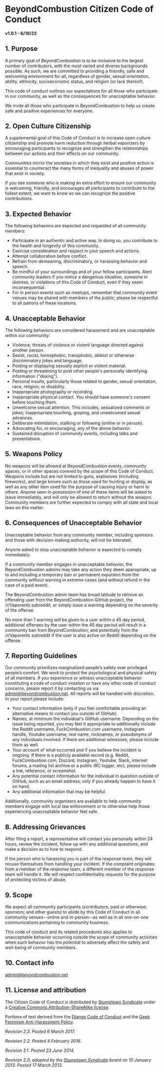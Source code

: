 # BeyondCombustion Citizen Code of Conduct
#### v1.0.1 - 6/19/22

## 1. Purpose

A primary goal of BeyondCombustion is to be inclusive to the largest number of contributors, with the most varied and diverse backgrounds possible. As such, we are committed to providing a friendly, safe and welcoming environment for all, regardless of gender, sexual orientation, ability, ethnicity, socioeconomic status, and religion (or lack thereof).

This code of conduct outlines our expectations for all those who participate in our community, as well as the consequences for unacceptable behavior.

We invite all those who participate in BeyondCombustion to help us create safe and positive experiences for everyone.

## 2. Open Culture Citizenship

A supplemental goal of this Code of Conduct is to increase open culture citizenship and promote harm reduction through herbal vaporizers by encouraging participants to recognize and strengthen the relationships between our actions and their effects on our community.

Communities mirror the societies in which they exist and positive action is essential to counteract the many forms of inequality and abuses of power that exist in society.

If you see someone who is making an extra effort to ensure our community is welcoming, friendly, and encourages all participants to contribute to the fullest extent, we want to know so we can recognize the positive contributions.

## 3. Expected Behavior

The following behaviors are expected and requested of all community members:

 * Participate in an authentic and active way. In doing so, you contribute to the health and longevity of this community.
 * Exercise consideration and respect in your speech and actions.
 * Attempt collaboration before conflict.
 * Refrain from demeaning, discriminatory, or harassing behavior and speech.
 * Be mindful of your surroundings and of your fellow participants. Alert community leaders if you notice a dangerous situation, someone in distress, or violations of this Code of Conduct, even if they seem inconsequential.
 * For in person events such as meetups, remember that community event venues may be shared with members of the public; please be respectful to all patrons of these locations.

## 4. Unacceptable Behavior

The following behaviors are considered harassment and are unacceptable within our community:

 * Violence, threats of violence or violent language directed against another person.
 * Sexist, racist, homophobic, transphobic, ableist or otherwise discriminatory jokes and language.
 * Posting or displaying sexually explicit or violent material.
 * Posting or threatening to post other people's personally identifying information ("doxing").
 * Personal insults, particularly those related to gender, sexual orientation, race, religion, or disability.
 * Inappropriate photography or recording.
 * Inappropriate physical contact. You should have someone's consent before touching them.
 * Unwelcome sexual attention. This includes, sexualized comments or jokes; inappropriate touching, groping, and unwelcomed sexual advances.
 * Deliberate intimidation, stalking or following (online or in person).
 * Advocating for, or encouraging, any of the above behavior.
 * Sustained disruption of community events, including talks and presentations.

## 5. Weapons Policy

No weapons will be allowed at BeyondCombustion events, community spaces, or in other spaces covered by the scope of this Code of Conduct. Weapons include but are not limited to guns, explosives (including fireworks), and large knives such as those used for hunting or display, as well as any other item used for the purpose of causing injury or harm to others. Anyone seen in possession of one of these items will be asked to leave immediately, and will only be allowed to return without the weapon. Community members are further expected to comply with all state and local laws on this matter.

## 6. Consequences of Unacceptable Behavior

Unacceptable behavior from any community member, including sponsors and those with decision-making authority, will not be tolerated.

Anyone asked to stop unacceptable behavior is expected to comply immediately.

If a community member engages in unacceptable behavior, the BeyondCombustion admins may take any action they deem appropriate, up to and including a temporary ban or permanent expulsion from the community without warning in extreme cases (and without refund in the case of a paid event).

The BeyondCombustion admin team has broad latitude to remove an offending user from the BeyondCombustion GitHub project, the /r/Vaporents subreddit, or simply issue a warning depending on the severity of the offense. 

No more than 1 warning will be given to a user within a 45 day period, additional offenses by the user within the 45 day period will result in a community ban from BeyondCombustion; and potentially from the /r/Vaporents subreddit if the user is also active on Reddit depending on the offense.

## 7. Reporting Guidelines

Our community prioritizes marginalized people’s safety over privileged people’s comfort. We work to protect the psychological and physical safety of all members. If you experience or witness unacceptable behavior constituting a code of conduct violation or have any other code of conduct concerns, please report it by contacting us via admin@beyondcombustion.net. All reports will be handled with discretion. In your report please include:

- Your contact information (only if you feel comfortable providing an alternative means to contact you outside of GitHub).
- Names, at minimum the individual's GitHub username. Depending on the issue being reported, you may feel it appropriate to additionally include the Reddit username, FuckCombustion.com username, Instagram handle, Youtube username, real name, nicknames, or pseudonyms of any individuals involved. If there are additional witnesses, please include them as well.
- Your account of what occurred and if you believe the incident is ongoing. If there is a publicly available record (e.g. Reddit, FuckCombustion.com, Discord, Instagram, Youtube, Slack, internet forums, a mailing list archive or a public IRC logger, etc), please include a link, reference, or screenshot.
- Any potential contact information for the individual in question outside of GitHub, such as an email address; only if you already happen to have it on hand.
- Any additional information that may be helpful.

Additionally, community organizers are available to help community members engage with local law enforcement or to otherwise help those experiencing unacceptable behavior feel safe.

## 8. Addressing Grievances

After filing a report, a representative will contact you personally within 24 hours, review the incident, follow up with any additional questions, and make a decision as to how to respond.

If the person who is harassing you is part of the response team, they will recuse themselves from handling your incident. If the complaint originates from a member of the response team, a different member of the response team will handle it. We will respect confidentiality requests for the purpose of protecting victims of abuse.

## 9. Scope

We expect all community participants (contributors, paid or otherwise; sponsors; and other guests) to abide by this Code of Conduct in all community venues--online and in-person--as well as in all one-on-one communications pertaining to community business.

This code of conduct and its related procedures also applies to unacceptable behavior occurring outside the scope of community activities when such behavior has the potential to adversely affect the safety and well-being of community members.

## 10. Contact info

admin@beyondcombustion.net

## 11. License and attribution

The Citizen Code of Conduct is distributed by [Stumptown Syndicate](http://stumptownsyndicate.org) under a [Creative Commons Attribution-ShareAlike license](http://creativecommons.org/licenses/by-sa/3.0/). 

Portions of text derived from the [Django Code of Conduct](https://www.djangoproject.com/conduct/) and the [Geek Feminism Anti-Harassment Policy](http://geekfeminism.wikia.com/wiki/Conference_anti-harassment/Policy).

_Revision 2.3. Posted 6 March 2017._

_Revision 2.2. Posted 4 February 2016._

_Revision 2.1. Posted 23 June 2014._

_Revision 2.0, adopted by the [Stumptown Syndicate](http://stumptownsyndicate.org) board on 10 January 2013. Posted 17 March 2013._
